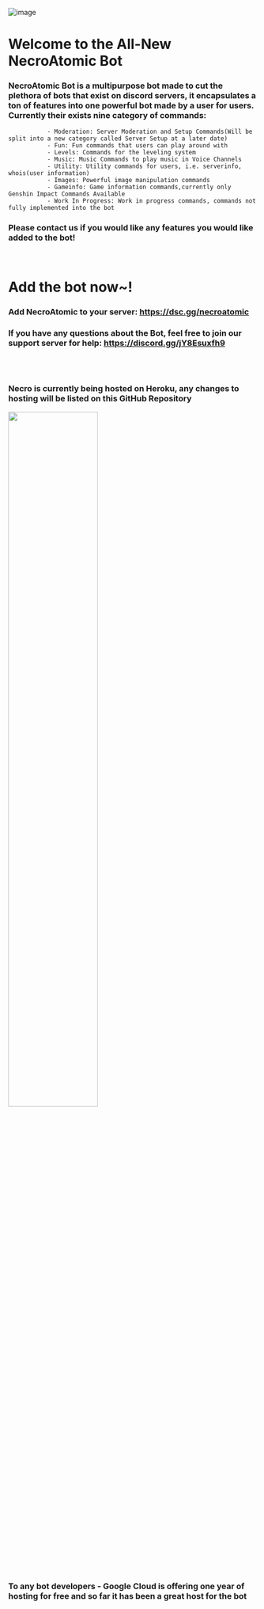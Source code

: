 ![image](https://user-images.githubusercontent.com/25334323/126577098-0970905b-6721-4609-8289-4fbad4732eae.png)

# **Welcome to the All-New NecroAtomic Bot**


   ### NecroAtomic Bot is a multipurpose bot made to cut the plethora of bots that exist on discord servers, it encapsulates a ton of features into one powerful bot made by a user for users. Currently their exists nine category of commands:
               
               - Moderation: Server Moderation and Setup Commands(Will be split into a new category called Server Setup at a later date)
               - Fun: Fun commands that users can play around with
               - Levels: Commands for the leveling system
               - Music: Music Commands to play music in Voice Channels
               - Utility: Utility commands for users, i.e. serverinfo, whois(user information)
               - Images: Powerful image manipulation commands
               - Gameinfo: Game information commands,currently only Genshin Impact Commands Available
               - Work In Progress: Work in progress commands, commands not fully implemented into the bot
               
### Please contact us if you would like any features you would like added to the bot!               
        
  &nbsp;

# Add the bot now~!

### Add NecroAtomic to your server: https://dsc.gg/necroatomic

### If you have any questions about the Bot, feel free to join our support server for help: https://discord.gg/jY8Esuxfh9

  &nbsp;
#
### Necro is currently being hosted on Heroku, any changes to hosting will be listed on this GitHub Repository

<a href="https://www.heroku.com/"><img src="https://www3.assets.heroku.com/assets/logo-purple-08fb38cebb99e3aac5202df018eb337c5be74d5214768c90a8198c97420e4201.svg" width="60%" height="auto"/></a>
### To any bot developers - Google Cloud is offering one year of hosting for free and so far it has been a great host for the bot

#





